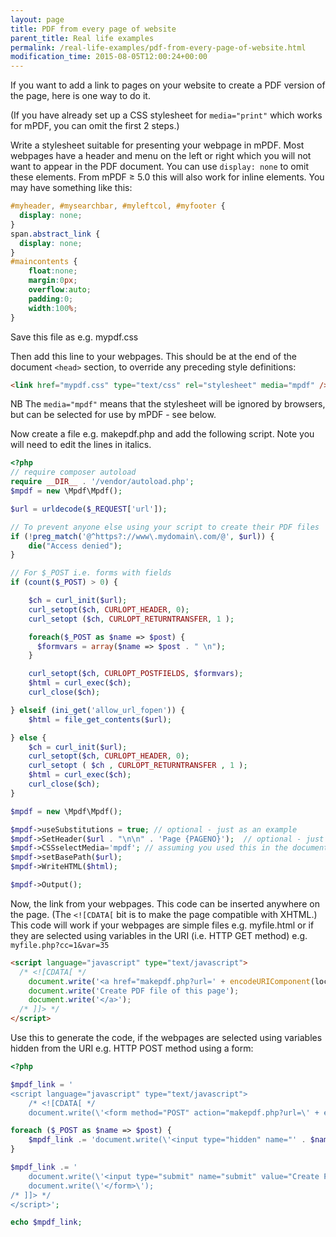 ```yaml
---
layout: page
title: PDF from every page of website
parent_title: Real life examples
permalink: /real-life-examples/pdf-from-every-page-of-website.html
modification_time: 2015-08-05T12:00:24+00:00
---
```


If you want to add a link to pages on your website to create a PDF version of the page, here is one way to do it.

(If you have already set up a CSS stylesheet for `media="print"` which works for mPDF, you can omit the first 2 steps.)

Write a stylesheet suitable for presenting your webpage in mPDF. Most webpages have a header and menu on the left or right
which you will not want to appear in the PDF document. You can use `display: none` to omit these elements. From mPDF &ge; 5.0
this will also work for inline elements. You may have something like this:

```css
#myheader, #mysearchbar, #myleftcol, #myfooter {
  display: none;
}
span.abstract_link {
  display: none;
}
#maincontents {
    float:none;
    margin:0px;
    overflow:auto;
    padding:0;
    width:100%;
}

```

Save this file as e.g. <span class="filename">mypdf.css</span>

Then add this line to your webpages. This should be at the end of the document `<head>` section, to override any preceding style definitions:

```html
<link href="mypdf.css" type="text/css" rel="stylesheet" media="mpdf" />
```

NB The `media="mpdf"` means that the stylesheet will be ignored by browsers, but can be selected for use by mPDF - see below.

Now create a file e.g. <span class="filename">makepdf.php</span> and add the following script. Note you will need to edit the lines in italics.

```php
<?php
// require composer autoload
require __DIR__ . '/vendor/autoload.php';
$mpdf = new \Mpdf\Mpdf();

$url = urldecode($_REQUEST['url']);

// To prevent anyone else using your script to create their PDF files
if (!preg_match('@^https?://www\.mydomain\.com/@', $url)) {
    die("Access denied");
}

// For $_POST i.e. forms with fields
if (count($_POST) > 0) {

    $ch = curl_init($url);
    curl_setopt($ch, CURLOPT_HEADER, 0);
    curl_setopt ($ch, CURLOPT_RETURNTRANSFER, 1 );

    foreach($_POST as $name => $post) {
      $formvars = array($name => $post . " \n");
    }

    curl_setopt($ch, CURLOPT_POSTFIELDS, $formvars);
    $html = curl_exec($ch);
    curl_close($ch);

} elseif (ini_get('allow_url_fopen')) {
    $html = file_get_contents($url);

} else {
    $ch = curl_init($url);
    curl_setopt($ch, CURLOPT_HEADER, 0);
    curl_setopt ( $ch , CURLOPT_RETURNTRANSFER , 1 );
    $html = curl_exec($ch);
    curl_close($ch);
}

$mpdf = new \Mpdf\Mpdf();

$mpdf->useSubstitutions = true; // optional - just as an example
$mpdf->SetHeader($url . "\n\n" . 'Page {PAGENO}');  // optional - just as an example
$mpdf->CSSselectMedia='mpdf'; // assuming you used this in the document header
$mpdf->setBasePath($url);
$mpdf->WriteHTML($html);

$mpdf->Output();

```

Now, the link from your webpages. This code can be inserted anywhere on the page. (The `<![CDATA[` bit is to make the
page compatible with XHTML.) This code will work if your webpages are simple files e.g. <span class="filename">myfile.html</span>
or if they are selected using variables in the URI (i.e. HTTP GET method) e.g. `myfile.php?cc=1&var=35`

```html
<script language="javascript" type="text/javascript">
  /* <![CDATA[ */
    document.write('<a href="makepdf.php?url=' + encodeURIComponent(location.href) +'">');
    document.write('Create PDF file of this page');
    document.write('</a>');
  /* ]]> */
</script>
```

Use this to generate the code, if the webpages are selected using variables hidden from the URI e.g. HTTP POST method using a form:

```php
<?php

$mpdf_link = '
<script language="javascript" type="text/javascript">
    /* <![CDATA[ */
    document.write(\'<form method="POST" action="makepdf.php?url=\' + encodeURIComponent(location.href) +\'">\');';

foreach ($_POST as $name => $post) {
    $mpdf_link .= 'document.write(\'<input type="hidden" name="' . $name . '" value="' . $post . '" />\'); '."\n";
}

$mpdf_link .= '
    document.write(\'<input type="submit" name="submit" value="Create PDF file of this page" />\');
    document.write(\'</form>\');
/* ]]> */
</script>';

echo $mpdf_link;

```

